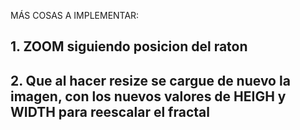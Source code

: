 MÁS COSAS A IMPLEMENTAR:

## 1. ZOOM siguiendo posicion del raton
## 2. Que al hacer resize se cargue de nuevo la imagen, con los nuevos valores de HEIGH y WIDTH para reescalar el fractal
